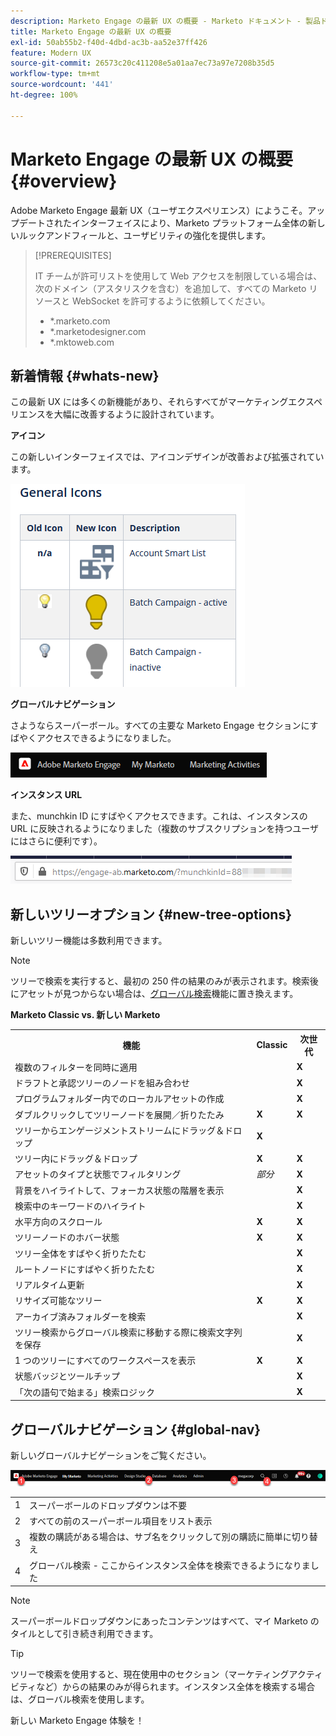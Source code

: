 ```yaml
---
description: Marketo Engage の最新 UX の概要 - Marketo ドキュメント - 製品ドキュメント
title: Marketo Engage の最新 UX の概要
exl-id: 50ab55b2-f40d-4dbd-ac3b-aa52e37ff426
feature: Modern UX
source-git-commit: 26573c20c411208e5a01aa7ec73a97e7208b35d5
workflow-type: tm+mt
source-wordcount: '441'
ht-degree: 100%

---
```


# Marketo Engage の最新 UX の概要 {#overview}

Adobe Marketo Engage 最新 UX（ユーザエクスペリエンス）にようこそ。アップデートされたインターフェイスにより、Marketo プラットフォーム全体の新しいルックアンドフィールと、ユーザビリティの強化を提供します。

>[!PREREQUISITES]
>
>IT チームが許可リストを使用して Web アクセスを制限している場合は、次のドメイン（アスタリスクを含む）を追加して、すべての Marketo リソースと WebSocket を許可するように依頼してください。
>
>* *.marketo.com
>* *.marketodesigner.com
>* *.mktoweb.com

## 新着情報 {#whats-new}

この最新 UX には多くの新機能があり、それらすべてがマーケティングエクスペリエンスを大幅に改善するように設計されています。

**アイコン**

この新しいインターフェイスでは、アイコンデザインが改善および拡張されています。

![](assets/overview-2.png)

**グローバルナビゲーション**

さようならスーパーボール。すべての主要な Marketo Engage セクションにすばやくアクセスできるようになりました。

![](assets/overview-5.png)

**インスタンス URL**

また、munchkin ID にすばやくアクセスできます。これは、インスタンスの URL に反映されるようになりました（複数のサブスクリプションを持つユーザにはさらに便利です）。

![](assets/overview-6.png)

## 新しいツリーオプション {#new-tree-options}

新しいツリー機能は多数利用できます。

>[!NOTE]
>
>ツリーで検索を実行すると、最初の 250 件の結果のみが表示されます。検索後にアセットが見つからない場合は、[グローバル検索](/help/marketo/product-docs/marketo-engage-modern-ux/using-the-global-search.md)機能に置き換えます。

**Marketo Classic vs. 新しい Marketo**

<table>
 <tbody>
  <tr>
   <th>機能</th>
   <th>Classic</th>
   <th>次世代</th>
  </tr>
  <tr>
   <td>複数のフィルターを同時に適用</td>
   <td></td>
   <td><strong>X</strong></td>
  </tr>
  <tr>
   <td>ドラフトと承認ツリーのノードを組み合わせ</td>
   <td></td>
   <td><strong>X</strong></td>
  </tr>
  <tr>
   <td>プログラムフォルダー内でのローカルアセットの作成</td>
   <td></td>
   <td><strong>X</strong></td>
  </tr>
  <tr>
   <td>ダブルクリックしてツリーノードを展開／折りたたみ</td>
   <td><strong>X</strong></td>
   <td><strong>X</strong></td>
  </tr>
  <tr>
   <td>ツリーからエンゲージメントストリームにドラッグ＆ドロップ</td>
   <td><strong>X</strong></td>
   <td></td>
  </tr>
  <tr>
   <td>ツリー内にドラッグ＆ドロップ</td>
   <td><strong>X</strong></td>
   <td><strong>X</strong></td>
  </tr>
  <tr>
   <td>アセットのタイプと状態でフィルタリング</td>
   <td><i>部分</i></td>
   <td><strong>X</strong></td>
  </tr>
  <tr>
   <td>背景をハイライトして、フォーカス状態の階層を表示</td>
   <td></td>
   <td><strong>X</strong></td>
  </tr>
  <tr>
   <td>検索中のキーワードのハイライト</td>
   <td></td>
   <td><strong>X</strong></td>
  </tr>
  <tr>
   <td>水平方向のスクロール</td>
   <td><strong>X</strong></td>
   <td><strong>X</strong></td>
  </tr>
  <tr>
   <td>ツリーノードのホバー状態</td>
   <td><strong>X</strong></td>
   <td><strong>X</strong></td>
  </tr>
  <tr>
   <td>ツリー全体をすばやく折りたたむ</td>
   <td></td>
   <td><strong>X</strong></td>
  </tr>
  <tr>
   <td>ルートノードにすばやく折りたたむ</td>
   <td></td>
   <td><strong>X</strong></td>
  </tr>
  <tr>
   <td>リアルタイム更新</td>
   <td></td>
   <td><strong>X</strong></td>
  </tr>
  <tr>
   <td>リサイズ可能なツリー</td>
   <td><strong>X</strong></td>
   <td><strong>X</strong></td>
  </tr>
  <tr>
   <td>アーカイブ済みフォルダーを検索</td>
   <td></td>
   <td><strong>X</strong></td>
  </tr>
  <tr>
   <td>ツリー検索からグローバル検索に移動する際に検索文字列を保存</td>
   <td></td>
   <td><strong>X</strong></td>
  </tr>
  <tr>
   <td>1 つのツリーにすべてのワークスペースを表示</td>
   <td><strong>X</strong></td>
   <td><strong>X</strong></td>
  </tr>
  <tr>
   <td>状態バッジとツールチップ</td>
   <td></td>
   <td><strong>X</strong></td>
  </tr>
  <tr>
   <td>「次の語句で始まる」検索ロジック</td>
   <td></td>
   <td><strong>X</strong></td>
  </tr>
 </tbody>
</table>

## グローバルナビゲーション {#global-nav}

新しいグローバルナビゲーションをご覧ください。

![](assets/overview-7.png)

<table>
 <tbody>
  <tr>
   <td>1</td>
   <td>スーパーボールのドロップダウンは不要</td>
  </tr>
  <tr>
   <td>2</td>
   <td>すべての前のスーパーボール項目をリスト表示</td>
  </tr>
  <tr>
  <tr>
   <td>3</td>
   <td>複数の購読がある場合は、サブ名をクリックして別の購読に簡単に切り替え</td>
  </tr>
  <tr>
   <td>4</td>
   <td>グローバル検索 - ここからインスタンス全体を検索できるようになりました</td>
  </tr>
 </tbody>
</table>

>[!NOTE]
>
>スーパーボールドロップダウンにあったコンテンツはすべて、マイ Marketo のタイルとして引き続き利用できます。

>[!TIP]
>
>ツリーで検索を使用すると、現在使用中のセクション（マーケティングアクティビティなど）からの結果のみが得られます。インスタンス全体を検索する場合は、グローバル検索を使用します。

新しい Marketo Engage 体験を！
